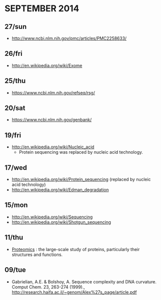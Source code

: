# SEPTEMBER 2014

## 27/sun
- http://www.ncbi.nlm.nih.gov/pmc/articles/PMC2258633/

## 26/fri
- http://en.wikipedia.org/wiki/Exome

## 25/thu
- https://www.ncbi.nlm.nih.gov/refseq/rsg/

## 20/sat
- https://www.ncbi.nlm.nih.gov/genbank/

## 19/fri
- http://en.wikipedia.org/wiki/Nucleic_acid
   - Protein sequencing was replaced by nucleic acid technology.

## 17/wed
- http://en.wikipedia.org/wiki/Protein_sequencing (replaced by nucleic acid technology)
- http://en.wikipedia.org/wiki/Edman_degradation

## 15/mon
- http://en.wikipedia.org/wiki/Sequencing
- http://en.wikipedia.org/wiki/Shotgun_sequencing

## 11/thu
- [Proteomics](http://en.wikipedia.org/wiki/Proteomics) : the large-scale study of proteins, particularly their structures and functions.

## 09/tue
- Gabrielian, A.E. & Bolshoy, A. Sequence complexity and DNA curvature. Comput Chem. 23, 263-274 (1999)., http://research.haifa.ac.il/~genom/Alex%27s_page/article.pdf

